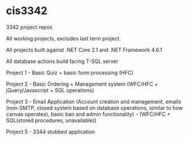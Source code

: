 # cis3342
3342 project repos

All working projects, excludes last term project.

All projects built against .NET Core 2.1 and .NET Framework 4.6.1

All database actions build facing T-SQL server

Project 1 - Basic Quiz + basic form processing (HFC)

Project 2 - Basic Ordering + Management system (WFC/HFC + jQuery/Javascript + SQL operations)

Project 3 - Email Application (Account creation and management, emails (non-SMTP, closed system based on database operations, similar to how canvas operates), basic ban and admin functionality) - (WFC/HFC + SQL(stored procedures, unavailable))

Project 5 - 3344 stubbed application
